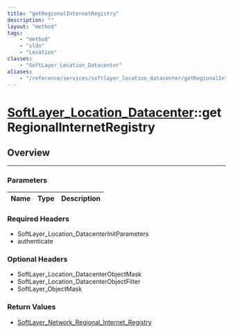 ```yaml
---
title: "getRegionalInternetRegistry"
description: ""
layout: "method"
tags:
    - "method"
    - "sldn"
    - "Location"
classes:
    - "SoftLayer_Location_Datacenter"
aliases:
    - "/reference/services/softlayer_location_datacenter/getRegionalInternetRegistry"
---
```

# [SoftLayer_Location_Datacenter](/reference/services/SoftLayer_Location_Datacenter)::getRegionalInternetRegistry





## Overview 


-----

### Parameters 
|Name | Type | Description |
| --- | --- | --- |


### Required Headers
* SoftLayer_Location_DatacenterInitParameters
* authenticate


### Optional Headers
* SoftLayer_Location_DatacenterObjectMask
* SoftLayer_Location_DatacenterObjectFilter
* SoftLayer_ObjectMask

### Return Values
* <a href='/reference/datatypes/SoftLayer_Network_Regional_Internet_Registry'>SoftLayer_Network_Regional_Internet_Registry </a>





